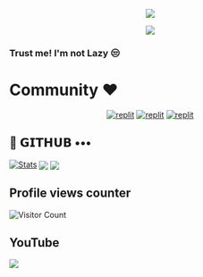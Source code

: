 
<p align="center">
  <a href="https://github.com/LazyDeveloperr/readme-typing-svg">
    <img src="https://readme-typing-svg.demolab.com/?lines=LazyDeveloper&font=Fira%20Bold&center=true&width=440&height=45&color=ffff00&vCenter=true&pause=1000&size=40" /></a>
</p>
<p align="center">
  <a href="https://github.com/LazyDeveloperr/readme-typing-svg">
    <img src="https://readme-typing-svg.demolab.com/?lines=Full-stack%20web%20app%20and%20BOT%20developer;Experienced%20UI%2FUX%20Designer;2%2B%20years%20of%20coding%20experience;Always%20learning%20new%20things&font=Fira%20Code&center=true&width=440&height=45&color=f75c7e&vCenter=true&pause=1000&size=22" /></a>
</p>

### Trust me! I'm not Lazy 😒

# Community ❤️
</p>
<p align="center">
<a href="https://instagram.com/LazyDeveloper__?igshid=YmMyMTA2M2Y="><img alt="replit" src="https://img.shields.io/badge/-Instagram-orange?style=for-the-badge&logo=instagram&logoColor=white"/></a> <a href="https://telegram.me/LazyDeveloper"><img alt="replit" src="https://img.shields.io/badge/-Telegram-blue?style=for-the-badge&logo=telegram&logoColor=white"/></a>
<a href="https://youtube.com/@LazyDeveloperr?igshid=YmMyMTA2M2Y="><img alt="replit" src="https://img.shields.io/badge/-youtube-red?style=for-the-badge&logo=youtube&logoColor=white"/></a>
</p>

## 💜 𝗚𝗜𝗧𝗛𝗨𝗕 •••
[![Stats](https://github-readme-stats.vercel.app/api?username=LazyDeveloperr&hide=prs&count_public=true&show_icons=true&theme=algolia)](https://github.com/LazyDeveloperr/github-readme-stats)
<img src="https://github-readme-streak-stats.herokuapp.com?user=LazyDeveloperr&theme=tokyonight" align="center">
<img src="https://github-readme-stats.vercel.app/api/top-langs/?username=LazyDeveloperr&layout=compact&theme=tokyonight" align="center">

## Profile views counter
![Visitor Count](https://profile-counter.glitch.me/{LazyDeveloperr}/count.svg)

## YouTube 
<a href="https://youtube.com/@LazyDeveloperr"> <img src="https://img.shields.io/youtube/channel/subscribers/UCY-iDra0x2hdd9PdHKcZkRw?label=Subscribers&style=for-the-badge&color=red&labelColor=ce463"/> </a>
